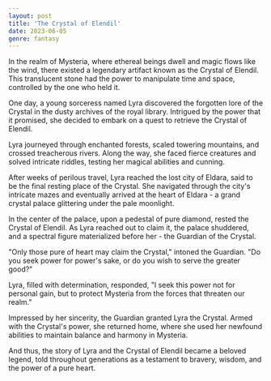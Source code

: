 ```yaml
---
layout: post
title: 'The Crystal of Elendil'
date: 2023-06-05
genre: fantasy
---
```


In the realm of Mysteria, where ethereal beings dwell and magic flows like the wind, there existed a legendary artifact known as the Crystal of Elendil. This translucent stone had the power to manipulate time and space, controlled by the one who held it.

One day, a young sorceress named Lyra discovered the forgotten lore of the Crystal in the dusty archives of the royal library. Intrigued by the power that it promised, she decided to embark on a quest to retrieve the Crystal of Elendil.

Lyra journeyed through enchanted forests, scaled towering mountains, and crossed treacherous rivers. Along the way, she faced fierce creatures and solved intricate riddles, testing her magical abilities and cunning.

After weeks of perilous travel, Lyra reached the lost city of Eldara, said to be the final resting place of the Crystal. She navigated through the city's intricate mazes and eventually arrived at the heart of Eldara - a grand crystal palace glittering under the pale moonlight.

In the center of the palace, upon a pedestal of pure diamond, rested the Crystal of Elendil. As Lyra reached out to claim it, the palace shuddered, and a spectral figure materialized before her - the Guardian of the Crystal.

"Only those pure of heart may claim the Crystal," intoned the Guardian. "Do you seek power for power's sake, or do you wish to serve the greater good?"

Lyra, filled with determination, responded, "I seek this power not for personal gain, but to protect Mysteria from the forces that threaten our realm."

Impressed by her sincerity, the Guardian granted Lyra the Crystal. Armed with the Crystal's power, she returned home, where she used her newfound abilities to maintain balance and harmony in Mysteria.

And thus, the story of Lyra and the Crystal of Elendil became a beloved legend, told throughout generations as a testament to bravery, wisdom, and the power of a pure heart.
